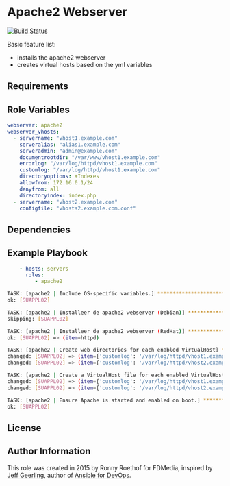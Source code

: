 # Apache2 Webserver

[![Build Status](https://travis-ci.org/rroethof/ansible-apache2.svg)](https://travis-ci.org/rroethof/ansible-apache2)

Basic feature list:

 * installs the apache2 webserver
 * creates virtual hosts based on the yml variables


## Requirements


## Role Variables

```yaml
webserver: apache2
webserver_vhosts:
  - servername: "vhost1.example.com"
    serveralias: "alias1.example.com"
    serveradmin: "admin@example.com"
    documentrootdir: "/var/www/vhost1.example.com"
    errorlog: "/var/log/httpd/vhost1.example.com"
    customlog: "/var/log/httpd/vhost1.example.com"
    directoryoptions: +Indexes
    allowfrom: 172.16.0.1/24
    denyfrom: all
    directoryindex: index.php
  - servername: "vhost2.example.com"
    configfile: "vhosts2.example.com.conf"
```


## Dependencies


## Example Playbook

```yaml
    - hosts: servers
      roles:
         - apache2
```

```bash
TASK: [apache2 | Include OS-specific variables.] ****************************** 
ok: [SUAPPL02]

TASK: [apache2 | Installeer de apache2 webserver (Debian)] ******************** 
skipping: [SUAPPL02]

TASK: [apache2 | Installeer de apache2 webserver (RedHat)] ******************** 
ok: [SUAPPL02] => (item=httpd)

TASK: [apache2 | Create web directories for each enabled VirtualHost] ********* 
changed: [SUAPPL02] => (item={'customlog': '/var/log/httpd/vhost1.example.com', 'serveradmin': 'admin@example.com', 'serveralias': 'alias1.example.com', 'servername': 'vhost1.example.com', 'errorlog': '/var/log/httpd/vhost1.example.com', 'documentrootdir': '/var/www/vhost1.example.com'})
changed: [SUAPPL02] => (item={'customlog': '/var/log/httpd/vhost2.example.com', 'serveradmin': 'admin@example.com', 'serveralias': 'alias2.example.com', 'servername': 'vhost2.example.com', 'errorlog': '/var/log/httpd/vhost2.example.com', 'documentrootdir': '/var/www/vhost2.example.com'})

TASK: [apache2 | Create a VirtualHost file for each enabled VirtualHost] ****** 
changed: [SUAPPL02] => (item={'customlog': '/var/log/httpd/vhost1.example.com', 'serveradmin': 'admin@example.com', 'serveralias': 'alias1.example.com', 'servername': 'vhost1.example.com', 'errorlog': '/var/log/httpd/vhost1.example.com', 'documentrootdir': '/var/www/vhost1.example.com'})
changed: [SUAPPL02] => (item={'customlog': '/var/log/httpd/vhost2.example.com', 'serveradmin': 'admin@example.com', 'serveralias': 'alias2.example.com', 'servername': 'vhost2.example.com', 'errorlog': '/var/log/httpd/vhost2.example.com', 'documentrootdir': '/var/www/vhost2.example.com'})

TASK: [apache2 | Ensure Apache is started and enabled on boot.] *************** 
ok: [SUAPPL02]
```


## License



## Author Information

This role was created in 2015 by Ronny Roethof for FDMedia, inspired by [Jeff Geerling](http://jeffgeerling.com/), author of [Ansible for DevOps](http://ansiblefordevops.com/).

